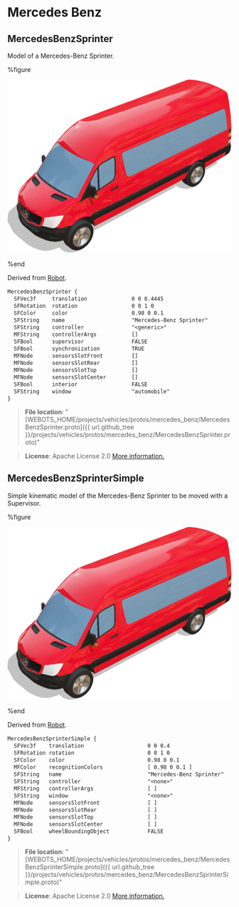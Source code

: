 # Mercedes Benz

## MercedesBenzSprinter

Model of a Mercedes-Benz Sprinter.

%figure

![MercedesBenzSprinter](images/mercedes_benz/MercedesBenzSprinter.png)

%end

Derived from [Robot](../reference/robot.md).

```
MercedesBenzSprinter {
  SFVec3f     translation              0 0 0.4445
  SFRotation  rotation                 0 0 1 0
  SFColor     color                    0.98 0 0.1
  SFString    name                     "Mercedes-Benz Sprinter"
  SFString    controller               "<generic>"
  MFString    controllerArgs           []
  SFBool      supervisor               FALSE
  SFBool      synchronization          TRUE
  MFNode      sensorsSlotFront         []
  MFNode      sensorsSlotRear          []
  MFNode      sensorsSlotTop           []
  MFNode      sensorsSlotCenter        []
  SFBool      interior                 FALSE
  SFString    window                   "automobile"
}
```

> **File location**: "[WEBOTS\_HOME/projects/vehicles/protos/mercedes\_benz/MercedesBenzSprinter.proto]({{ url.github_tree }}/projects/vehicles/protos/mercedes_benz/MercedesBenzSprinter.proto)"

> **License**: Apache License 2.0
[More information.](http://www.apache.org/licenses/LICENSE-2.0)

## MercedesBenzSprinterSimple

Simple kinematic model of the Mercedes-Benz Sprinter to be moved with a Supervisor.

%figure

![MercedesBenzSprinterSimple](images/mercedes_benz/MercedesBenzSprinterSimple.png)

%end

Derived from [Robot](../reference/robot.md).

```
MercedesBenzSprinterSimple {
  SFVec3f    translation                    0 0 0.4
  SFRotation rotation                       0 0 1 0
  SFColor    color                          0.98 0 0.1
  MFColor    recognitionColors              [ 0.98 0 0.1 ]
  SFString   name                           "Mercedes-Benz Sprinter"
  SFString   controller                     "<none>"
  MFString   controllerArgs                 [ ]
  SFString   window                         "<none>"
  MFNode     sensorsSlotFront               [ ]
  MFNode     sensorsSlotRear                [ ]
  MFNode     sensorsSlotTop                 [ ]
  MFNode     sensorsSlotCenter              [ ]
  SFBool     wheelBoundingObject            FALSE
}
```

> **File location**: "[WEBOTS\_HOME/projects/vehicles/protos/mercedes\_benz/MercedesBenzSprinterSimple.proto]({{ url.github_tree }}/projects/vehicles/protos/mercedes_benz/MercedesBenzSprinterSimple.proto)"

> **License**: Apache License 2.0
[More information.](http://www.apache.org/licenses/LICENSE-2.0)

